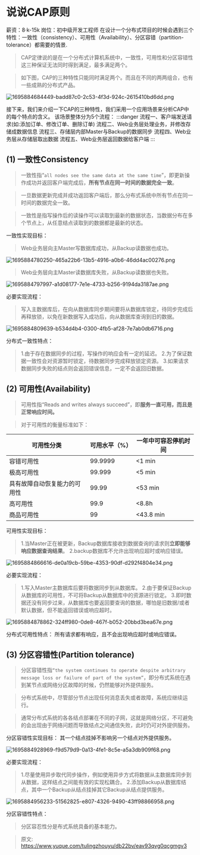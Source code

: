 # 说说CAP原则

薪资：8·k-15k
岗位：初中级开发工程师
在设计一个分布式项目的时候会遇到三个特性：一致性（consistency）、可用性（Availability）、分区容错（partition-tolerance）都需要的情景.

> CAP定律说的是在一个分布式计算机系统中，一致性，可用性和分区容错性这三种保证无法同时得到满足，最多满足两个。


> 如下图，CAP的三种特性只能同时满足两个。而且在不同的两两组合，也有一些成熟的分布式产品。


![1695884684449-badd87c0-2c53-4f3d-924c-2615410bd6dd.png](./img/h7Dv0EcsZeXsnEC9/1695884684449-badd87c0-2c53-4f3d-924c-2615410bd6dd-305991.jpeg)

接下来，我们来介绍一下CAP的三种特性，我们采用一个应用场景来分析CAP中的每个特点的含义。
该场景整体分为5个流程：
:::danger
流程一、客户端发送请求(如:添加订单、修改订单、删除订单)
流程二、Web业务层处理业务，并修改存储成数据信息
流程三、存储层内部Master与Backup的数据同步
流程四、Web业务层从存储层取出数据
流程五、Web业务层返回数据给客户端
:::





## (1) 一致性Consistency
> 一致性指“`all nodes see the same data at the same time`”，即更新操作成功并返回客户端完成后，**所有节点在同一时间的数据完全一致**。


> 一旦数据更新完成并成功返回客户端后，那么分布式系统中所有节点在同一时间的数据完全一致。


> 一致性是指写操作后的读操作可以读取到最新的数据状态，当数据分布在多个节点上，从任意结点读取到的数据都是最新的状态。


一致性实现目标：
> Web业务层向主Master写数据库成功，从Backup读数据也成功。

![1695884780250-465a22b6-13b5-4916-a0b6-46dd4ac00276.png](./img/h7Dv0EcsZeXsnEC9/1695884780250-465a22b6-13b5-4916-a0b6-46dd4ac00276-210207.jpeg)


> Web业务层向主Master读数据库失败，从Backup读数据也失败。


![1695884797997-a1d08177-7e1e-4733-b256-9194da3187ae.png](./img/h7Dv0EcsZeXsnEC9/1695884797997-a1d08177-7e1e-4733-b256-9194da3187ae-824779.jpeg)

必要实现流程：
> 写入主数据库后，在向从数据库同步期间要将从数据库锁定，待同步完成后再释放锁，以免在新数据写入成功后，向从数据库查询到旧的数据。

![1695884809639-b534d4b4-0300-4fb5-af28-7e7ab0db6716.png](./img/h7Dv0EcsZeXsnEC9/1695884809639-b534d4b4-0300-4fb5-af28-7e7ab0db6716-385706.jpeg)


分布式一致性特点：
> 1.由于存在数据同步的过程，写操作的响应会有一定的延迟。
> 2.为了保证数据一致性会对资源暂时锁定，待数据同步完成释放锁定资源。
> 3.如果请求数据同步失败的结点则会返回错误信息，一定不会返回旧数据。



## (2) 可用性(Availability)
> 可用性指“Reads and writes always succeed”，即**服务一直可用，而且是正常响应时间。**



> 对于可用性的衡量标准如下：

| **可用性分类** | **可用水平（%）** | **一年中可容忍停机时间** |
| --- | --- | --- |
| 容错可用性 | 99.9999 | <1 min |
| 极高可用性 | 99.999 | <5 min |
| 具有故障自动恢复能力的可用性 | 99.99 | <53 min |
| 高可用性 | 99.9 | <8.8h |
| 商品可用性 | 99 | <43.8 min |


可用性实现目标：
> 1.当Master正在被更新，Backup数据库接收到数据查询的请求则**立即能够响应数据查询结果**。
> 2.backup数据库不允许出现响应超时或响应错误。


![1695884866616-de0a19cb-59be-4353-90df-d292f4804e34.png](./img/h7Dv0EcsZeXsnEC9/1695884866616-de0a19cb-59be-4353-90df-d292f4804e34-533001.jpeg)

必要实现流程：
> 1.写入Master主数据库后要将数据同步到从数据库。
> 2.由于要保证Backup从数据库的可用性，不可将Backup从数据库中的资源进行锁定。
> 3.即时数据还没有同步过来，从数据库也要返回要查询的数据，哪怕是旧数据/或者默认数据，但不能返回错误或响应超时。


![1695884878862-324ff980-0de8-467f-b052-20bbd3bea67e.png](./img/h7Dv0EcsZeXsnEC9/1695884878862-324ff980-0de8-467f-b052-20bbd3bea67e-933225.jpeg)

分布式可用性特点：
所有请求都有响应，且不会出现响应超时或响应错误。


## (3) 分区容错性(Partition tolerance)
> 分区容错性指`“the system continues to operate despite arbitrary message loss or failure of part of the system”`，即分布式系统在遇到某节点或网络分区故障的时候，仍然能够对外提供服务。


> 分布式系统中，尽管部分节点出现任何消息丢失或者故障，系统应继续运行。


> 通常分布式系统的各各结点部署在不同的子网，这就是网络分区，不可避免的会出现由于网络问题而导致结点之间通信失败，此时仍可对外提供服务。


分区容错性实现目标：
其一个结点挂掉不影响另一个结点对外提供服务。

![1695884928969-f9d579d9-0a13-4fe1-8c5e-a5a3db909f68.png](./img/h7Dv0EcsZeXsnEC9/1695884928969-f9d579d9-0a13-4fe1-8c5e-a5a3db909f68-226993.jpeg)

必要实现流程：
> 1.尽量使用异步取代同步操作，例如使用异步方式将数据从主数据库同步到从数据，这样结点之间能有效的实现松耦合。
> 2.添加Backup从数据库结点，其中一个Backup从结点挂掉其它Backup从结点提供服务。


![1695884956233-51562825-e807-4326-9490-43ff98866958.png](./img/h7Dv0EcsZeXsnEC9/1695884956233-51562825-e807-4326-9490-43ff98866958-225862.jpeg)
 
分区容错性特点：
> 分区容忍性分是布式系统具备的基本能力。



> 原文: <https://www.yuque.com/tulingzhouyu/db22bv/eav93qvg0qcgmgv3>